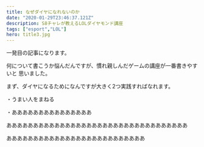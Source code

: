 ```yaml
---
title: なぜダイヤになれないのか
date: "2020-01-29T23:46:37.121Z"
description: S8チャレが教えるLOLダイヤモンド講座
tags: ["esport","LOL"]
hero: title3.jpg
---
```


一発目の記事になります。

何について書こうか悩んだんですが、慣れ親しんだゲームの講座が一番書きやすいと
思いました。

まず、ダイヤになるためになんですが大きく2つ実践すればなれます。

・うまい人をまねる

・あああああああああああああああ

ああああああああああああああああああああああああああああああああああ

ああああああああああああああああああああああああああ
